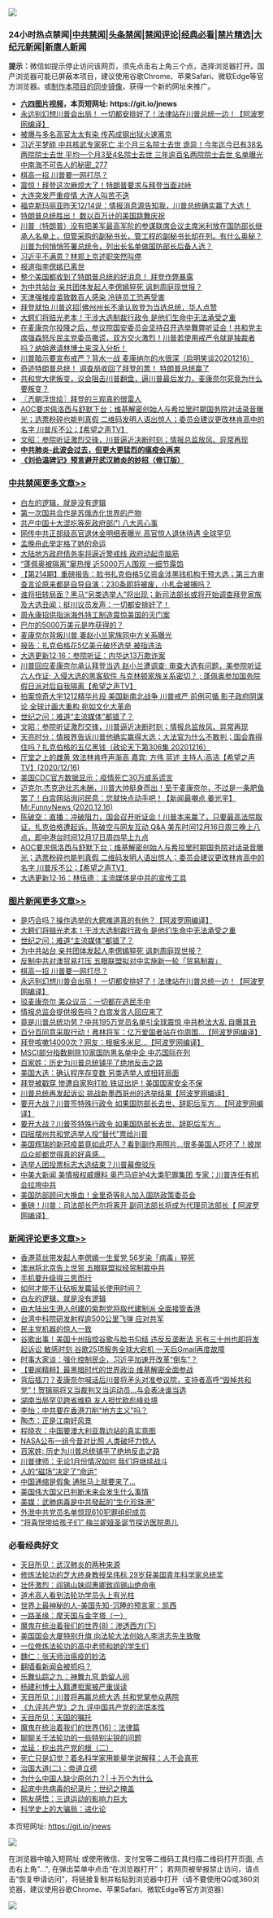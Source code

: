 ![](https://raw.githubusercontent.com/fqnews/bnews/master/64photo/fqnews-qr.jpg)

<div id="tt">
<h3>24小时热点禁闻|<a href="#%E4%B8%AD%E5%85%B1%E7%A6%81%E9%97%BB%E6%9B%B4%E5%A4%9A%E6%96%87%E7%AB%A0">中共禁闻</a>|<a href="#%E5%9B%BE%E7%89%87%E6%96%B0%E9%97%BB%E6%9B%B4%E5%A4%9A%E6%96%87%E7%AB%A0">头条禁闻</a>|<a href="#%E6%96%B0%E9%97%BB%E8%AF%84%E8%AE%BA%E6%9B%B4%E5%A4%9A%E6%96%87%E7%AB%A0">禁闻评论|<a href="#%E5%BF%85%E7%9C%8B%E7%BB%8F%E5%85%B8%E5%A5%BD%E6%96%87">经典必看|<a href="/video.md#%E7%A6%81%E7%89%87%E7%B2%BE%E9%80%89">禁片精选</a>|<a href="https://github.com/fqnews/djy/blob/master/gb/nf1351518.md#1">大纪元新闻</a>|<a href="https://github.com/fqnews/ntdtv/blob/master/gb/prog204.md#1">新唐人新闻</a></h3>
<div><b>提示：</b>微信如提示停止访问该网页，须先点击右上角三个点，选择浏览器打开。国产浏览器可能已屏蔽本项目，建议使用谷歌Chrome、苹果Safari、微软Edge等官方浏览器。或<a href="https://github.com/fqnews/bnews/blob/master/%E5%88%B6%E4%BD%9Cgit%E7%A6%81%E9%97%BB%E9%95%9C%E5%83%8F.md">制作本项目的同步镜像</a>，获得一个新的网址来推广。</div>
<ul>
<li><b><a href="http://d1.bdrive.tk/64.mp4" target="_blank">六四图片视频</a>，本页短网址: https://git.io/jnews</b></li>
<li><a href="/topimagenews/20201216/1449015.md">永远别幻想川普会出局！ 一切都安排好了！法律站在川普总统一边！【阿波罗网编译】</a></li>
<li><a href="/cbnews/20201216/1449067.md">被爆与多名高官太太有染 传芮成钢出狱火速离京</a></li>
<li><a href="/comments/20201217/1449360.md">习近平梦碎 中共核武专家死亡 半个月三名院士去世 诡异！今年迄今已有38名两院院士去世 平均一个月3至4名院士去世 三年逾百名两院院士去世 名单曝光 中南海不可告人的秘密_277</a></li>
<li><a href="/topimagenews/20201216/1449151.md">棋高一招 川普要一网打尽？</a></li>
<li><a href="/taiwannews/20201216/1449189.md">震惊！拜登这次麻烦大了！特朗普要求与拜登当面对峙</a></li>
<li><a href="/cbnews/20201217/1449367.md">大连突发严重疫情 大连人叫苦不迭</a></li>
<li><a href="/bannedvideo/20201216/1449079.md">福克斯玛丽亚昨天12/14说：情报消息源告知我，川普总统确实赢了大选！</a></li>
<li><a href="/taiwannews/20201217/1449473.md">特朗普总统胜出！ 数以百万计的美国跳舞庆祝</a></li>
<li><a href="/bannedvideo/20201217/1449424.md">川普（特朗普）没有把美军最高军阶的参谋联席会议主席米利放在国防部长继承人名单上，但管采购的副秘书长，管工程的副秘书长却在列。有什么奥秘？川普为何悄悄签署总统令，列出长名单做国防部长后备人选？</a></li>
<li><a href="/cbnews/20201216/1449068.md">习近平不满意？林郑上京述职突然叫停</a></li>
<li><a href="/headline/20201216/1449097.md">报道指李偲嫣已离世</a></li>
<li><a href="/taiwannews/20201216/1449199.md">整个美国都收到了特朗普总统的好消息！ 拜登作弊暴露</a></li>
<li><a href="/topimagenews/20201217/1449361.md">为中共站台 亲共团体发起人李偲嫣猝死 讽刺周庭现世报？</a></li>
<li><a href="/cbnews/20201217/1449368.md">天津强推疫苗致数百人感染 冷链员工恐再受害</a></li>
<li><a href="/cnnews/20201217/1449316.md">拜登就怕 川普这招|佛州州长不承认败登为当选总统，华人点赞</a></li>
<li><a href="/topimagenews/20201217/1449515.md">大鳄们将赔光老本！干涉大选制裁行政令 是他们生命中无法承受之重</a></li>
<li><a href="/bannedvideo/20201217/1449334.md">在麦康奈尔投降之后，参议院国安委员会坚持召开选举舞弊听证会！共和党主席强森怒斥民主党委员撒谎，双方交火激烈！川普若使用戒严令就是独裁者吗？纳姐邀请林博士来深入分析！</a></li>
<li><a href="/bannedvideo/20201217/1449352.md">川普暗示要宣布戒严？背水一战 麦康纳尔的水很深（启明笑谈20201216）</a></li>
<li><a href="/taiwannews/20201217/1449580.md">奇迹特朗普总统！ 调查局收回了拜登的票！ 特朗普总统赢了</a></li>
<li><a href="/bannedvideo/20201217/1449330.md">共和党大佬叛变，议会阻击川普翻盘，逼川普最后发力，麦康奈尔究竟为什么要叛变？</a></li>
<li><a href="/ssgc/20201217/1449378.md">〖兲朝浮世绘〗拜登的三观真的很雷人</a></li>
<li><a href="/cbnews/20201217/1449411.md">AOC要求佩洛西与舒默下台；维基解密创始人与希拉里时期国务院对话录音曝光；选票粉碎也能判真假  二维码发明人语出惊人；委员会建议更改林肯高中的名字 川普斥不公；【希望之声TV】</a></li>
<li><a href="/cbnews/20201217/1449477.md">文昭：参院听证激烈交锋，川普逼近决断时刻；情报总监放风、异常再现</a></li>
<li><b><a href="/comments/20200211/1275071.md" target="_blank">中共肺炎-此波会过去，但更大更猛烈的瘟疫会再来</a></b></li>
<li><b><a href="/comments/20200207/1272816.md" target="_blank">《刘伯温碑记》预言避开武汉肺炎的妙招（修订版）</a></b></li>
</ul>
</div>

<div class="catlist">
<h3><a href="/cbnews/" target="_blank">中共禁闻</a><span><a href="/cbnews/" target="_blank" rel="nofollow">更多文章>></a></span></h3>
<ul>
<li><a href="/comments/20201217/1449639.md" target="_blank">白左的逻辑，就是没有逻辑</a></li>
<li><a href="/cbnews/20201217/1449674.md" target="_blank">第一次国共合作是苏俄赤化世界的产物</a></li>
<li><a href="/cbnews/20201217/1449673.md" target="_blank">共产中国十大混吃等死政府部门 八大恶心事</a></li>
<li><a href="/cbnews/20201217/1449672.md" target="_blank">网传中共正部级高官退休金明细表曝光 高官惊人退休待遇 全球罕见</a></li>
<li><a href="/cbnews/20201217/1449671.md" target="_blank">孟晚舟此举定格了她的命运</a></li>
<li><a href="/cbnews/20201217/1449670.md" target="_blank">大陆地方政府债务率将逼近警戒线 政府动起歪脑筋</a></li>
<li><a href="/cbnews/20201217/1449651.md" target="_blank">“蓬佩奥被隔离”窜热搜 近5000万人围观 一细节露馅</a></li>
<li><a href="/cbnews/20201217/1449640.md" target="_blank">【第214期】重磅报告：脸书扎克伯格5亿资金涉黑钱机构干预大选；第三方审查言论原来都是自导自演；230条即将被废，小札会被捕吗？</a></li>
<li><a href="/cbnews/20201217/1449598.md" target="_blank">谁将扭转局面？黑马“另类选举人”将出现；新司法部长或将开始调查拜登家族及大选丑闻；挺川议员发声：一切都安排好了！</a></li>
<li><a href="/cbnews/20201217/1449596.md" target="_blank">周永康招供指派海外特工制造震惊美国的灭门案</a></li>
<li><a href="/cbnews/20201217/1449583.md" target="_blank">巴尔的5000万美元是咋获得的？</a></li>
<li><a href="/cbnews/20201217/1449568.md" target="_blank">麦康奈尔背叛川普 妻赵小兰家族同中方关系曝光</a></li>
<li><a href="/cbnews/20201217/1449561.md" target="_blank">报告：扎克伯格花5亿美元破坏选举 被指违法</a></li>
<li><a href="/cbnews/20201217/1449554.md" target="_blank">大选更新12·16：参院听证：内华达13万欺诈案</a></li>
<li><a href="/cbnews/20201217/1449551.md" target="_blank">川普回应麦康奈尔承认拜登当选 赵小兰遭调查; 审查大选有问题，美参院听证 六人作证;  入侵大选的黑客软件 与克林顿家族关系密切？ ; 蓬佩奥参加国务院假日派对后自我隔离【希望之声TV】</a></li>
<li><a href="/cbnews/20201217/1449510.md" target="_blank">拍案惊奇大宇1212精华片段  美国新南北战争 川普戒严 前例可循   影子政府阴谋论 全球计画大重构  宛如文化大革命</a></li>
<li><a href="/comments/20201217/1449492.md" target="_blank">世纪之问：难道“主流媒体”都错了？</a></li>
<li><a href="/cbnews/20201217/1449477.md" target="_blank">文昭：参院听证激烈交锋，川普逼近决断时刻；情报总监放风、异常再现</a></li>
<li><a href="/cbnews/20201217/1449475.md" target="_blank">天亮时分：情报界告诉川普他确实赢得大选；大法官为什么不敢判；国会靠得住吗？扎克伯格的五亿黑钱（政论天下第306集 20201216）</a></li>
<li><a href="/cbnews/20201217/1449447.md" target="_blank">厅堂之上的雌黄   效法林肯呼声渐高  嘉宾: 方伟 蓝述 主持人:高洁【希望之声TV】(2020/12/16)</a></li>
<li><a href="/cbnews/20201217/1449258.md" target="_blank">美国CDC官方数据显示：疫情死亡30万或系谎言</a></li>
<li><a href="/cbnews/20201217/1449425.md" target="_blank">迈克尔.杰克逊壮志未酬，川普大帅挺身而出！至于麦康奈尔，不过是一条肥鱼罢了！白宫网站询问民意：您就快点动手吧！【新闻最嘲点 姜光宇】Mr.FunnyNews (2020.12.16)‬</a></li>
<li><a href="/cbnews/20201217/1449416.md" target="_blank">陈破空：直播：冲破阻力，国会召开听证会！川普本来赢了，只要最高法院取证。扎克伯格遭起诉。陈破空与网友互动 Q&amp;A 美东时间12月16日周三晚上八点，即中港台时间12月17日周四早上九点</a></li>
<li><a href="/cbnews/20201217/1449411.md" target="_blank">AOC要求佩洛西与舒默下台；维基解密创始人与希拉里时期国务院对话录音曝光；选票粉碎也能判真假  二维码发明人语出惊人；委员会建议更改林肯高中的名字 川普斥不公；【希望之声TV】</a></li>
<li><a href="/cbnews/20201217/1449386.md" target="_blank">大选更新12·16：林伍德：主流媒体是中共的宣传工具</a></li>

</ul>
</div>
<div class="catlist">
<h3><a href="/topimagenews/" target="_blank">图片新闻</a><span><a href="/topimagenews/" target="_blank" rel="nofollow">更多文章>></a></span></h3>
<ul>
<li><a href="/topimagenews/20201217/1449567.md" target="_blank">是巧合吗？操作选举的大鳄难道真的有他？【阿波罗网编译】</a></li>
<li><a href="/topimagenews/20201217/1449515.md" target="_blank">大鳄们将赔光老本！干涉大选制裁行政令 是他们生命中无法承受之重</a></li>
<li><a href="/comments/20201217/1449492.md" target="_blank">世纪之问：难道“主流媒体”都错了？</a></li>
<li><a href="/topimagenews/20201217/1449361.md" target="_blank">为中共站台 亲共团体发起人李偲嫣猝死 讽刺周庭现世报？</a></li>
<li><a href="/topimagenews/20201217/1449344.md" target="_blank">反制中共对澳贸易打压 五眼联盟拟对中实施新一轮「贸易制裁」</a></li>
<li><a href="/topimagenews/20201216/1449151.md" target="_blank">棋高一招 川普要一网打尽？</a></li>
<li><a href="/topimagenews/20201216/1449015.md" target="_blank">永远别幻想川普会出局！ 一切都安排好了！法律站在川普总统一边！【阿波罗网编译】</a></li>
<li><a href="/topimagenews/20201216/1449014.md" target="_blank">驳麦康奈尔 美众议员：一切都在选民手中</a></li>
<li><a href="/topimagenews/20201216/1448785.md" target="_blank">情报总监会提供报告吗？白宫发言人回应来了</a></li>
<li><a href="/topimagenews/20201216/1448784.md" target="_blank">竟是川普总统功劳？中共195万党员名单引全球震惊 中共枪法大乱 自曝其丑</a></li>
<li><a href="/topimagenews/20201216/1448783.md" target="_blank">百分百同意采取行动！弗林将军：亿万爱国者站在你周围…【阿波罗网编译】</a></li>
<li><a href="/topimagenews/20201216/1448782.md" target="_blank">拜登咳嗽14000次？网友：根据多米尼…【阿波罗网编译】</a></li>
<li><a href="/topimagenews/20201216/1448632.md" target="_blank">MSCI部分指数剔除10家国防黑名单中企 中芯国际在列</a></li>
<li><a href="/comments/20201216/1448569.md" target="_blank">百家姓：历史为川普总统铺平了绝地反击之路</a></li>
<li><a href="/topimagenews/20201216/1448492.md" target="_blank">美国大选：确认程序存变数 另类选举人或扭转局面</a></li>
<li><a href="/topimagenews/20201215/1448302.md" target="_blank">拜登被戳穿 惨遭自家狗打脸 铁证出炉！美国国家安全不保</a></li>
<li><a href="/topimagenews/20201215/1448146.md" target="_blank">川普总统再发起诉讼 挑战新墨西哥州的选举结果【阿波罗网编译】</a></li>
<li><a href="/topimagenews/20201215/1448053.md" target="_blank">要开大战？川普签特殊行政令 如果国防部长去世、辞职后军方…【阿波罗网编译】</a></li>
<li><a href="/topimagenews/20201215/1448013.md" target="_blank">要开大战？川普签特殊行政令 如果国防部长去世、辞职后军方…</a></li>
<li><a href="/topimagenews/20201215/1447943.md" target="_blank">四摇摆州共和党选举人投“替代”票给川普</a></li>
<li><a href="/comments/20201215/1447764.md" target="_blank">美国辉瑞的新冠疫苗竟如此吓人？看到副作用照片…很多美国人吓坏了！彼岸瓜众却都觉得真的好喜感…</a></li>
<li><a href="/topimagenews/20201215/1447921.md" target="_blank">选举人团投票标志大选结束？川普幕僚驳斥</a></li>
<li><a href="/topimagenews/20201215/1447919.md" target="_blank">中美大新闻 美情报权威爆料 奥巴马庇护4大类犯罪集团 专家：川普连任有机会拉垮中共</a></li>
<li><a href="/topimagenews/20201215/1447918.md" target="_blank">美国防部顾问大换血！金里奇等8人加入国防政策委员会</a></li>
<li><a href="/topimagenews/20201215/1447875.md" target="_blank">重磅！川普：司法部长巴尔将离开 副司法部长将成为代理司法部长【 阿波罗网编译】</a></li>

</ul>
</div>
<div class="catlist">
<h3><a href="/comments/" target="_blank">新闻评论</a><span><a href="/comments/" target="_blank" rel="nofollow">更多文章>></a></span></h3>
<ul>
<li><a href="/comments/20201217/1449683.md" target="_blank">香港蓝丝带发起人李偲嫣一生爱党 56岁染「病毒」猝死</a></li>
<li><a href="/comments/20201217/1449682.md" target="_blank">澳洲将北京告上世贸 五眼联盟拟经贸制裁中共</a></li>
<li><a href="/comments/20201217/1449681.md" target="_blank">手机要升级得三思而行</a></li>
<li><a href="/comments/20201217/1449680.md" target="_blank">如何才能不让砧板发霉延长使用时间？</a></li>
<li><a href="/comments/20201217/1449639.md" target="_blank">白左的逻辑，就是没有逻辑</a></li>
<li><a href="/comments/20201217/1449676.md" target="_blank">由大陆出生港人创建的紫荆党将取代建制派 全面接管香港</a></li>
<li><a href="/comments/20201217/1449675.md" target="_blank">台湾中科院研发射程逾500公里飞弹 应对共军</a></li>
<li><a href="/comments/20201217/1449649.md" target="_blank">民主党机器的惊人一致</a></li>
<li><a href="/comments/20201217/1449629.md" target="_blank">谷歌出事！美国十州指控谷歌与脸书勾结 违反反垄断法 另有三十州也即将发起诉讼 敏感时刻 谷歌25项服务全球大宕机 一天后Gmail再度故障</a></li>
<li><a href="/comments/20201217/1449611.md" target="_blank">时事大家谈：强化控制民企，习近平加速开改革“倒车”？</a></li>
<li><a href="/comments/20201217/1449604.md" target="_blank">【要闻精粹】最黑暗时代的世界政治 维基解密全面参战</a></li>
<li><a href="/comments/20201217/1449534.md" target="_blank">背后插刀？麦康奈尔喊话后川普将矛头对准参议院，支持者高呼“毁掉共和党”！贺锦丽将又当裁判又当运动员…与会表决谁当选</a></li>
<li><a href="/comments/20201217/1449591.md" target="_blank">湖南当局罕见跨省维稳 友人担忧欧彪峰处境</a></li>
<li><a href="/comments/20201217/1449585.md" target="_blank">李怡：中共要在香港刀削“地方主义”吗？</a></li>
<li><a href="/comments/20201217/1449584.md" target="_blank">陶杰：正是江南好风景</a></li>
<li><a href="/comments/20201217/1449571.md" target="_blank">程晓农：中国要澳大利亚靠边站的真实意图</a></li>
<li><a href="/comments/20201217/1449556.md" target="_blank">NASA公布一组今昔对比照 人类破坏力惊人</a></li>
<li><a href="/comments/20201217/1449555.md" target="_blank">百家姓: 历史为川普总统铺平了绝地反击之路</a></li>
<li><a href="/comments/20201217/1449553.md" target="_blank">川普律师：无论1月份情况如何 我们将继续战斗</a></li>
<li><a href="/comments/20201217/1449544.md" target="_blank">人的“磁场”决定了“命运”</a></li>
<li><a href="/comments/20201217/1449543.md" target="_blank">中国通缩是假象 通胀马上就要来了…</a></li>
<li><a href="/comments/20201217/1449542.md" target="_blank">美国伟大国父已判断未来会发生什么事情</a></li>
<li><a href="/comments/20201217/1449541.md" target="_blank">美媒：武肺病毒是中共發起的“生化珍珠港”</a></li>
<li><a href="/comments/20201217/1449526.md" target="_blank">外泄中共党员名单惊现610犯罪组织成员</a></li>
<li><a href="/comments/20201217/1449525.md" target="_blank">“将喜悦带给孩子们” 梅兰妮娅圣诞节探访医院患儿</a></li>

</ul>
</div>

<div class="catlist">
<h3>必看经典好文</h3>
<ul>
<li><a href="/comments/20200816/1381123.md" target="_blank">天目所见：武汉肺炎的两种来源</a></li>
<li><a href="/comments/20190517/1129285.md" target="_blank">修炼法轮功的芝大终身教授吴伟标 29岁获美国青年科学家总统奖</a></li>
<li><a href="/cbnews/20200727/1366904.md" target="_blank">壮怀激烈：阎锡山妹阎惠卿致阎锡山绝命电</a></li>
<li><a href="/comments/20200227/1284657.md" target="_blank">道术高人看到法轮功学员头上有光柱</a></li>
<li><a href="/comments/20200605/783244.md" target="_blank">世界上最神秘的人-美国先知-沉睡的预言家：凯西</a></li>
<li><a href="/tculture/20160806/568214.md" target="_blank">一路圣缘：摩天国与金字塔（一）</a></li>
<li><a href="/topimagenews/20180527/948714.md" target="_blank">魔鬼在统治着我们的世界(8)：渗透西方(下)</a></li>
<li><a href="/comments/20200516/1329276.md" target="_blank">美国国会大厦特别升旗 向法轮大法创始人李洪志先生致敬</a></li>
<li><a href="/cbnews/20200702/1354550.md" target="_blank">一位修炼法轮功的高中老师和她的学生们</a></li>
<li><a href="/comments/20200224/1282494.md" target="_blank">魏仁：张天师治瘟疫的妙法</a></li>
<li><a href="/fanqiang/20200616/1345793.md" target="_blank">翻墙看新闻会被抓吗？</a></li>
<li><a href="/tculture/20170718/793528.md" target="_blank">乐舞仙踪之九：神舞九穹 韵留人间</a></li>
<li><a href="/comments/20201010/1411232.md" target="_blank">杨建利博士入籍遭拒案被严重误读</a></li>
<li><a href="/comments/20200816/1381118.md" target="_blank">天目所见：川普将再赢总统大选 共和党掌参众两院</a></li>
<li><a href="/bookonline/20131116/201045.md" target="_blank">《九评共产党》之九 评中国共产党的流氓本性</a></li>
<li><a href="/tculture/20180919/1000196.md" target="_blank">天目所见：天国的嘱托</a></li>
<li><a href="/topimagenews/20180615/958090.md" target="_blank">魔鬼在统治着我们的世界(16)：法律篇</a></li>
<li><a href="/comments/20190417/1114875.md" target="_blank">聊聊关于法轮功的一些特别尖锐的问题</a></li>
<li><a href="/comments/20200928/1404653.md" target="_blank">龙延：挖出共产党的根（二）</a></li>
<li><a href="/comments/20200704/1355375.md" target="_blank">死亡只是幻觉？着名科学家用能量学说解释：人不会真死</a></li>
<li><a href="/cbnews/20180308/911611.md" target="_blank">治国大道(二)：帝道立德</a></li>
<li><a href="/ssgc/20200715/1360940.md" target="_blank">为什么中国人缺少原创力？| 十万个为什么</a></li>
<li><a href="/comments/20200702/1354076.md" target="_blank">起底中共病毒的纪录片：世纪之掩盖</a></li>
<li><a href="/cbnews/20200126/1265515.md" target="_blank">网友感悟：三退运动的影响力巨大</a></li>
<li><a href="/comments/20200605/783246.md" target="_blank">科学史上的大骗局：进化论</a></li>

</ul>
</div>

本页短网址: https://git.io/jnews

![](https://raw.githubusercontent.com/fqnews/bnews/master/64photo/fqnews-qr.jpg)

在浏览器中输入短网址 或使用微信、支付宝等二维码工具扫描二维码打开页面, 点击右上角"...", 在弹出菜单中点击“在浏览器打开”； 若网页被举报禁止访问，请点击“恢复申请访问”，将链接复制并粘贴到浏览器中打开（请不要使用QQ或360浏览器，建议使用谷歌Chrome、苹果Safari、微软Edge等官方浏览器）

![](https://raw.githubusercontent.com/fqnews/bnews/master/64photo/wx.jpg)